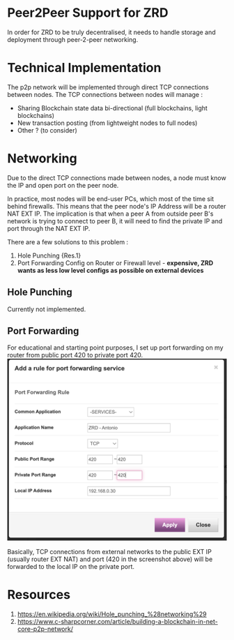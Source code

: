 # Peer2Peer Support for ZRD
In order for ZRD to be truly decentralised, it needs to handle storage and deployment through peer-2-peer networking.

# Technical Implementation
The p2p network will be implemented through direct TCP connections between nodes.
The TCP connections between nodes will manage :
- Sharing Blockchain state data bi-directional (full blockchains, light blockchains)
- New transaction posting (from lightweight nodes to full nodes)
- Other ? (to consider)

# Networking
Due to the direct TCP connections made between nodes, a node must know the IP and open port on the peer node.

In practice, most nodes will be end-user PCs, which most of the time sit behind firewalls. This means that the peer node's IP Address will be a router NAT EXT IP.
The implication is that when a peer A from outside peer B's network is trying to connect to peer B, it will need to find the private IP and port through the NAT EXT IP.

There are a few solutions to this problem :
1. Hole Punching {Res.1}
2. Port Forwarding Config on Router or Firewall level - **expensive, ZRD wants as less low level configs as possible on external devices**

## Hole Punching
Currently not implemented.

## Port Forwarding
For educational and starting point purposes, 
I set up port forwarding on my router from public port 420 to private port 420.
![Port Forwarding Modal View Configuration](../../assets/img/pfding.png)

Basically, TCP connections from external networks to the public EXT IP (usually router EXT NAT) and port (420 in the screenshot above) will be forwarded to the local IP on the private port.

# Resources
1. https://en.wikipedia.org/wiki/Hole_punching_%28networking%29
2. https://www.c-sharpcorner.com/article/building-a-blockchain-in-net-core-p2p-network/